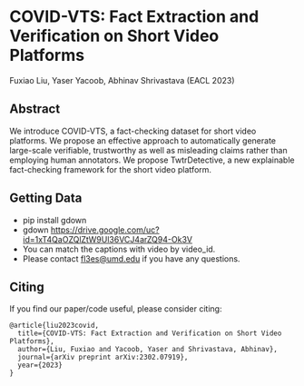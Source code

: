 # COVID-VTS: Fact Extraction and Verification on Short Video Platforms
Fuxiao Liu, Yaser Yacoob, Abhinav Shrivastava (EACL 2023)

## Abstract 
We introduce COVID-VTS, a fact-checking dataset for short video platforms. We propose an effective approach to automatically generate large-scale verifiable, trustworthy as well as misleading claims rather than employing human annotators. We propose TwtrDetective, a new explainable fact-checking framework for the short video platform.


## Getting Data
- pip install gdown
- gdown https://drive.google.com/uc?id=1xT4QaOZQlZtW9Ul36VCJ4arZQ94-Ok3V
- You can match the captions with video by video_id.
- Please contact fl3es@umd.edu if you have any questions.
  
## Citing
If you find our paper/code useful, please consider citing:

```
@article{liu2023covid,
  title={COVID-VTS: Fact Extraction and Verification on Short Video Platforms},
  author={Liu, Fuxiao and Yacoob, Yaser and Shrivastava, Abhinav},
  journal={arXiv preprint arXiv:2302.07919},
  year={2023}
}
```
